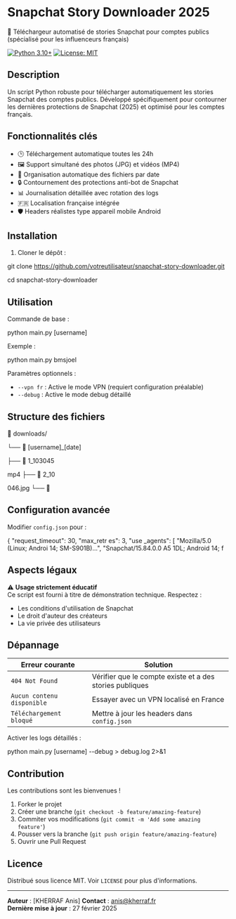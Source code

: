 # Snapchat Story Downloader 2025

📱 Téléchargeur automatisé de stories Snapchat pour comptes publics (spécialisé pour les influenceurs français)

[![Python 3.10+](https://img.shields.io/badge/python-3.10%2B-blue.svg)](https://www.python.org/downloads/)
[![License: MIT](https://img.shields.io/badge/License-MIT-yellow.svg)](https://opensource.org/licenses/MIT)

## Description

Un script Python robuste pour télécharger automatiquement les stories Snapchat des comptes publics. Développé spécifiquement pour contourner les dernières protections de Snapchat (2025) et optimisé pour les comptes français.

## Fonctionnalités clés

- 🕒 Téléchargement automatique toutes les 24h
- 🖼️ Support simultané des photos (JPG) et vidéos (MP4)
- 📁 Organisation automatique des fichiers par date
- 🔒 Contournement des protections anti-bot de Snapchat
- 📊 Journalisation détaillée avec rotation des logs
- 🇫🇷 Localisation française intégrée
- 🛡️ Headers réalistes type appareil mobile Android

## Installation

1. Cloner le dépôt :

git clone https://github.com/votreutilisateur/snapchat-story-downloader.git

cd snapchat-story-downloader

## Utilisation

Commande de base :

python main.py [username]

Exemple :

python main.py bmsjoel

Paramètres optionnels :

- `--vpn fr` : Active le mode VPN (requiert configuration préalable)
- `--debug` : Active le mode debug détaillé

## Structure des fichiers

📂 downloads/

└── 📂 [username]_[date]

├── 📄 1_103045

mp4 ├── 📄 2_10

046.jpg └── 📄

## Configuration avancée

Modifier `config.json` pour :

{
"request_timeout":
30, "max_retr
es": 3, "use
_agents": [ "Mozilla/5.0 (Linux; Androi
14; SM-S901B)...", "Snapchat/15.84.0.0
A5
1DL; Android 14;
f

## Aspects légaux

⚠️ **Usage strictement éducatif**  
Ce script est fourni à titre de démonstration technique. Respectez :
- Les conditions d'utilisation de Snapchat
- Le droit d'auteur des créateurs
- La vie privée des utilisateurs

## Dépannage

Erreur courante | Solution
---------------|---------
`404 Not Found` | Vérifier que le compte existe et a des stories publiques
`Aucun contenu disponible` | Essayer avec un VPN localisé en France
`Téléchargement bloqué` | Mettre à jour les headers dans `config.json`

Activer les logs détaillés :

python main.py [username] --debug > debug.log 2>&1

## Contribution

Les contributions sont les bienvenues ! 
1. Forker le projet
2. Créer une branche (`git checkout -b feature/amazing-feature`)
3. Commiter vos modifications (`git commit -m 'Add some amazing feature'`)
4. Pousser vers la branche (`git push origin feature/amazing-feature`)
5. Ouvrir une Pull Request

## Licence

Distribué sous licence MIT. Voir `LICENSE` pour plus d'informations.

---

**Auteur** : [KHERRAF Anis] 
**Contact** : [anis@kherraf.fr](mailto:anis@kherraf.fr)  
**Dernière mise à jour** : 27 février 2025
